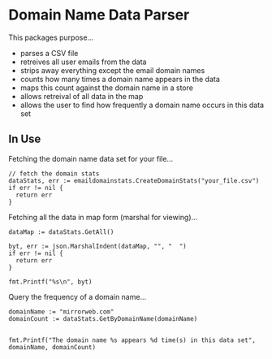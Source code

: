 # Domain Name Data Parser

This packages purpose...
- parses a CSV file
- retreives all user emails from the data
- strips away everything except the email domain names
- counts how many times a domain name appears in the data
- maps this count against the domain name in a store
- allows retreival of all data in the map
- allows the user to find how frequently a domain name occurs in this data set

## In Use

Fetching the domain name data set for your file...
```golang
// fetch the domain stats 
dataStats, err := emaildomainstats.CreateDomainStats("your_file.csv")
if err != nil {
  return err
}
```

Fetching all the data in map form (marshal for viewing)...
```golang
dataMap := dataStats.GetAll()

byt, err := json.MarshalIndent(dataMap, "", "  ")
if err != nil {
  return err
}

fmt.Printf("%s\n", byt)
```

Query the frequency of a domain name... 
```golang 
domainName := "mirrorweb.com"
domainCount := dataStats.GetByDomainName(domainName)


fmt.Printf("The domain name %s appears %d time(s) in this data set", domainName, domainCount)
```